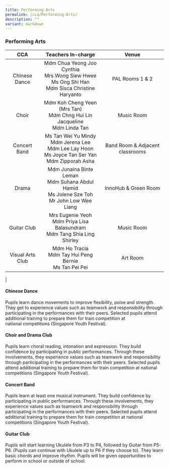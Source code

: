 ```yaml
---
title: Performing Arts
permalink: /cca/Performing-Arts/
description: ""
variant: markdown
---
```

### **Performing Arts**

| CCA | Teachers In-charge | Venue |
|:---:|:---:|:---:|
| Chinese Dance |Mdm Chua Yeong Joo Cynthia<br>Mrs Wong Siew Hwee<br> Ms Ong Shi Han<br>Mdm Sisca Christine Haryanto | PAL Rooms 1 &amp; 2 |
| Choir | Mdm Koh Cheng Yeen (Mrs Tan)<br>Mdm Chng Hui Lin Jacqueline<br>Mdm Linda Tan | Music Room<br>  |
| Concert Band | Ms Tan Wei Yu Mindy<br>Mdm Jerena Lee<br>Mdm Lee Lay Hoon<br>Ms Joyce Tan Ser Yan<br>Mdm Zipporah Asha<br>| Band Room &amp; Adjacent classrooms |
| Drama | Mdm Junaina Binte Leman<br>Mdm Suhana Abdul Hamid<br>Ms Jolene Sze Toh<br>Mr John Low Wee Liang | InnoHub &amp; Green Room |
| Guitar Club | Mrs Eugenie Yeoh<br>Mdm Priya Lisa Balasundram<br>Mdm Tang Shia Ling Shirley<br> | Music Room     |
| Visual Arts Club  |  Mdm Ho Tracia<br>Mdm Tay Hui Peng Bernie<br>Ms Tan Pei Pei | Art Room  |
|

#### **Chinese Dance**
Pupils learn dance movements to improve flexibility, poise and strength. They get to experience values such as teamwork and responsibility through participating in the performances with their peers.&nbsp;Selected pupils attend additional training to prepare them for train competition at national&nbsp;competitions (Singapore Youth Festival).

#### **Choir and Drama Club**
Pupils learn choral reading, intonation and expression. They build confidence by participating in public performances. Through these involvements, they experience values such as teamwork and responsibility through participating in the performances with their peers. Selected pupils attend additional training to prepare them for train competition at national competitions (Singapore Youth Festival).

#### **Concert Band**
Pupils learn at least one musical instrument. They build confidence by participating in public performances. Through these involvements, they experience values such as teamwork and responsibility through participating in the performances with their peers. Selected pupils attend additional training to prepare them for train competition at national competitions (Singapore Youth Festival).

#### **Guitar Club**
Pupils will start learning Ukulele from P3 to P4, followed by Guitar from P5-P6. (Pupils can continue with Ukulele up to P6 if they choose to). They learn basic chords and improve rhythm. Pupils will be given opportunities to perform in school or outside of school.